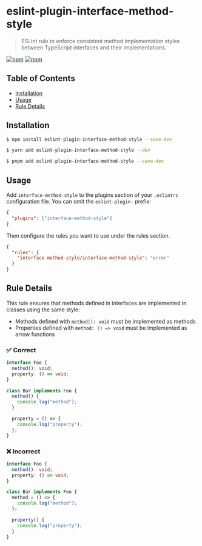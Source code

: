 # eslint-plugin-interface-method-style

> ESLint rule to enforce consistent method implementation styles between TypeScript interfaces and their implementations.

[![npm](https://img.shields.io/npm/v/eslint-plugin-interface-method-style)](https://www.npmjs.com/package/eslint-plugin-interface-method-style)
[![npm](https://img.shields.io/npm/dt/eslint-plugin-interface-method-style)](https://www.npmjs.com/package/eslint-plugin-interface-method-style)
  

## Table of Contents

- [Installation](#installation)
- [Usage](#usage)
- [Rule Details](#rule-details)

## Installation

```sh
$ npm install eslint-plugin-interface-method-style --save-dev
```

```sh
$ yarn add eslint-plugin-interface-method-style --dev
```

```sh
$ pnpm add eslint-plugin-interface-method-style --save-dev
```

## Usage

Add `interface-method-style` to the plugins section of your `.eslintrc` configuration file. You can omit the `eslint-plugin-` prefix:

```json
{
  "plugins": ["interface-method-style"]
}
```

Then configure the rules you want to use under the rules section.

```json
{
  "rules": {
    "interface-method-style/interface-method-style": "error"
  }
}
```

## Rule Details

This rule ensures that methods defined in interfaces are implemented in classes using the same style:

- Methods defined with `method(): void` must be implemented as methods
- Properties defined with `method: () => void` must be implemented as arrow functions

### ✅ Correct

```ts
interface Foo {
  method(): void;
  property: () => void;
}

class Bar implements Foo {
  method() {
    console.log("method");
  }

  property = () => {
    console.log("property");
  };
}
```

### ❌ Incorrect

```ts
interface Foo {
  method(): void;
  property: () => void;
}

class Bar implements Foo {
  method = () => {
    console.log("method");
  };

  property() {
    console.log("property");
  }
}
```
